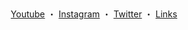 <p align="center">  
  <img src="https://cdn.discordapp.com/attachments/631162287968747550/762808835546808360/line.gif" alt="fax" width="1000" height="1">
</p>
<p align="center">

  <p align="center">
    <a href="https://www.youtube.com/channel/UCHdRmE51aGWtoFQgmxQriVw">Youtube</a>
   ・    
   <a href="https://instagram.com/st.ructure">Instagram</a>
   ・
   <a href="https://twitter.com/1structure">Twitter</a>
   ・    
   <a href="https://solo.to/structure">Links</a>
</p>

<p align="center">  
  <img src="https://cdn.discordapp.com/attachments/631162287968747550/762808835546808360/line.gif" alt="fax" width="1000" height="1">

